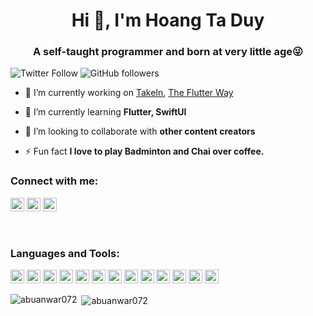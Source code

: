 <h1 align="center">Hi 👋, I'm Hoang Ta Duy</h1>
<h3 align="center">A self-taught programmer and born at very little age😜</h3>

![Twitter Follow](https://img.shields.io/twitter/follow/abuanwar072?label=Abuanwar072&logo=twitter&style=for-the-badge)
![GitHub followers](https://img.shields.io/github/followers/abuanwar072?logo=GitHub&style=for-the-badge)

- 🔭 I’m currently working on [TakeIn](https://takein.com/), [The Flutter Way](https://www.youtube.com/channel/UCJm7i4g4z7ZGcJA_HKHLCVw)

- 🌱 I’m currently learning **Flutter, SwiftUI**

- 👯 I’m looking to collaborate with **other content creators**

- ⚡ Fun fact **I love to play Badminton and Chai over coffee.**

### Connect with me:

<a href="https://twitter.com/abuanwar072" target="blank"><img src="https://cdn.jsdelivr.net/npm/simple-icons@3.0.1/icons/twitter.svg" alt="abuanwar072" height="22" width="22" /></a>
<a href="https://linkedin.com/in/abuanwar072" target="blank"><img src="https://cdn.jsdelivr.net/npm/simple-icons@3.0.1/icons/linkedin.svg" alt="abuanwar072" height="22" width="22" /></a>
<a href="https://www.youtube.com/c/ucjm7i4g4z7zgcja_hkhlcvw" target="blank"><img src="https://cdn.jsdelivr.net/npm/simple-icons@3.0.1/icons/youtube.svg" alt="ucjm7i4g4z7zgcja_hkhlcvw" height="22" width="22" /></a>


<br />

### Languages and Tools:

<p align="left"><img src="https://www.vectorlogo.zone/logos/dartlang/dartlang-icon.svg" alt="dart" width="22" height="22"/> <img src="https://devicons.github.io/devicon/devicon.git/icons/django/django-original.svg" alt="django" width="22" height="22"/> <img src="https://www.vectorlogo.zone/logos/figma/figma-icon.svg" alt="figma" width="22" height="22"/> <img src="https://www.vectorlogo.zone/logos/firebase/firebase-icon.svg" alt="firebase" width="22" height="22"/> <img src="https://www.vectorlogo.zone/logos/pocoo_flask/pocoo_flask-icon.svg" alt="flask" width="22" height="22"/> <img src="https://www.vectorlogo.zone/logos/flutterio/flutterio-icon.svg" alt="flutter" width="22" height="22"/> <img src="https://www.vectorlogo.zone/logos/git-scm/git-scm-icon.svg" alt="git" width="22" height="22"/> <img src="https://devicons.github.io/devicon/devicon.git/icons/linux/linux-original.svg" alt="linux" width="22" height="22"/> <img src="https://devicons.github.io/devicon/devicon.git/icons/mysql/mysql-original-wordmark.svg" alt="mysql" width="22" height="22"/> <img src="https://devicons.github.io/devicon/devicon.git/icons/postgresql/postgresql-original-wordmark.svg" alt="postgresql" width="22" height="22"/> <img src="https://devicons.github.io/devicon/devicon.git/icons/python/python-original.svg" alt="python" width="22" height="22"/> <img src="https://www.vectorlogo.zone/logos/sketchapp/sketchapp-icon.svg" alt="sketch" width="22" height="22"/> <img src="https://devicons.github.io/devicon/devicon.git/icons/swift/swift-original-wordmark.svg" alt="swift" width="22" height="22"/></p>

<p><img align="left" src="https://github-readme-stats.vercel.app/api/top-langs/?username=abuanwar072&layout=compact&hide=html" alt="abuanwar072" /></p>

<p>&nbsp;<img align="center" src="https://github-readme-stats.vercel.app/api?username=abuanwar072&show_icons=true" alt="abuanwar072" /></p>


